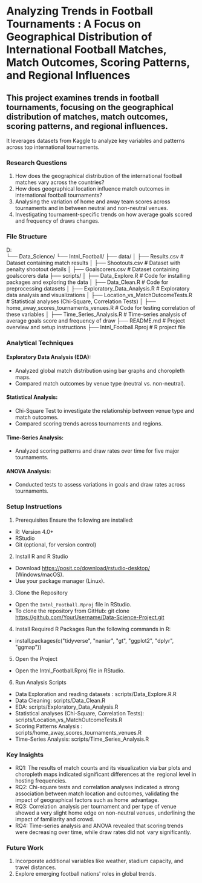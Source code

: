 # Analyzing Trends in Football Tournaments : A Focus on Geographical Distribution of International Football Matches, Match Outcomes, Scoring Patterns, and Regional Influences

## This project examines trends in football tournaments, focusing on the geographical distribution of matches, match outcomes, scoring patterns, and regional influences. 
It leverages datasets from Kaggle to analyze key variables and patterns across top international tournaments.

### Research Questions
1.	How does the geographical distribution of the international football matches vary across the countries?
2.	How does geographical location influence match outcomes in international football tournaments?
3.	Analysing the variation of home and away team scores across tournaments and in between neutral and non-neutral venues.
4.	Investigating tournament-specific trends on how average goals scored and frequency of draws changes.

### File Structure
D:\
└── Data_Science/
    └── Intnl_Football/
        ├── data/
        │   ├── Results.csv        # Dataset containing match results
        │   ├── Shootouts.csv      # Dataset with penalty shootout details
        │   ├── Goalscorers.csv    # Dataset containing goalscorers data
        ├── scripts/
        │   ├── Data_Explore.R   # Code for installing packages and exploring the data
        │   ├── Data_Clean.R   # Code for preprocessing datasets
        │   ├── Exploratory_Data_Analysis.R  # Exploratory data analysis and visualizations
        │   ├── Location_vs_MatchOutcomeTests.R   # Statistical analyses (Chi-Square, Correlation Tests)
        │   ├── home_away_scores_tournaments_venues.R   # Code for testing correlation of these variables
        │   ├── Time_Series_Analysis.R  # Time-series analysis of average goals score and frequency of draw
        ├── README.md          # Project overview and setup instructions
        ├── Intnl_Football.Rproj # R project file

### Analytical Techniques
#### Exploratory Data Analysis (EDA):
- Analyzed global match distribution using bar graphs and choropleth maps.
- Compared match outcomes by venue type (neutral vs. non-neutral).

#### Statistical Analysis:
- Chi-Square Test to investigate the relationship between venue type and match outcomes.
- Compared scoring trends across tournaments and regions.

#### Time-Series Analysis:
- Analyzed scoring patterns and draw rates over time for five major tournaments.

#### ANOVA Analysis:
- Conducted tests to assess variations in goals and draw rates across tournaments.

### Setup Instructions
1. Prerequisites
Ensure the following are installed:
- R: Version 4.0+
- RStudio
- Git (optional, for version control)
2. Install R and R Studio
  - Download https://posit.co/download/rstudio-desktop/ (Windows/macOS).
  - Use your package manager (Linux).
3. Clone the Repository
- Open the `Intnl_Football.Rproj` file in RStudio.
- To clone the repository from GitHub: git clone https://github.com/YourUsername/Data-Science-Project.git
4. Install Required R Packages
Run the following commands in R:
- install.packages(c("tidyverse", "naniar", "gt", "ggplot2", "dplyr", "ggmap"))
5. Open the Project
- Open the Intnl_Football.Rproj file in RStudio.
6. Run Analysis Scripts
- Data Exploration and reading datasets : scripts/Data_Explore.R.R
- Data Cleaning: scripts/Data_Clean.R
- EDA: scripts/Exploratory_Data_Analysis.R
- Statistical analyses (Chi-Square, Correlation Tests): scripts/Location_vs_MatchOutcomeTests.R
- Scoring Patterns Analysis : scripts/home_away_scores_tournaments_venues.R
- Time-Series Analysis: scripts/Time_Series_Analysis.R

### Key Insights
- RQ1: The results of match counts and its visualization via bar plots and choropleth maps indicated significant differences at the regional level in hosting frequencies.
- RQ2: Chi-square tests and correlation analyses indicated a strong association between match location and outcomes, validating the impact of geographical factors such as home advantage.
- RQ3: Correlation analysis per tournament and per type of venue showed a very slight home edge on non-neutral venues, underlining the impact of familiarity and crowd.
- RQ4: Time-series analysis and ANOVA revealed that scoring trends were decreasing over time, while draw rates did not vary significantly.

### Future Work
1. Incorporate additional variables like weather, stadium capacity, and travel distances.
2. Explore emerging football nations' roles in global trends.
